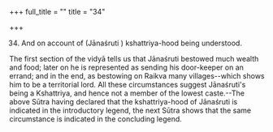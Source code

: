 +++
full_title = ""
title = "34"

+++


34. And on account of (Jānaśruti ) kshattriya-hood being understood.

The first section of the vidyā tells us that Jānaśruti bestowed much wealth and food; later on he is represented as sending his door-keeper on an errand; and in the end, as bestowing on Raikva many villages--which shows him to be a territorial lord. All these circumstances suggest Jānaśruti's being a Kshattriya, and hence not a member of the lowest caste.--The above Sūtra having declared that the kshattriya-hood of Jānaśruti is indicated in the introductory legend, the next Sūtra shows that the same circumstance is indicated in the concluding legend.

